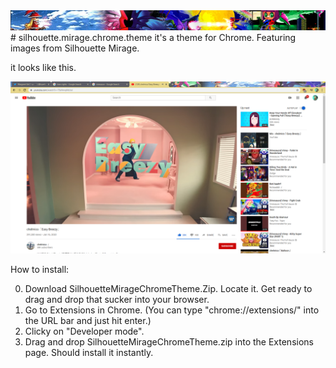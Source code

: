 <img src="https://github.com/icze4r/silhouette.mirage.chrome.theme/blob/master/SilhouetteMirageTheme.png" />
# silhouette.mirage.chrome.theme
it's a theme for Chrome. Featuring images from Silhouette Mirage.

it looks like this.

<img src="https://github.com/icze4r/silhouette.mirage.chrome.theme/blob/master/SilhouetteMirageChromeThemeScreenshot.png" />


How to install:

0. Download SilhouetteMirageChromeTheme.Zip. Locate it. Get ready to drag and drop that sucker into your browser.
1. Go to Extensions in Chrome. (You can type "chrome://extensions/" into the URL bar and just hit enter.)
2. Clicky on "Developer mode".
3. Drag and drop SilhouetteMirageChromeTheme.zip into the Extensions page. Should install it instantly.
